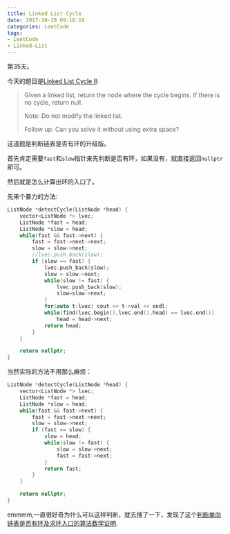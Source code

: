 ```yaml
---
title: Linked List Cycle
date: 2017-10-30 09:18:19
categories: LeetCode
tags:
- LeetCode
- Linked-List
---
```


第35天。

今天的题目是[Linked List Cycle II](https://leetcode.com/problems/linked-list-cycle-ii/description/):

> Given a linked list, return the node where the cycle begins. If there is no cycle, return null.
>
> Note: Do not modify the linked list.
>
> Follow up:
> Can you solve it without using extra space?

这道题是判断链表是否有环的升级版。

首先肯定需要`fast`和`slow`指针来先判断是否有环，如果没有，就直接返回`nullptr`即可。

然后就是怎么计算出环的入口了。

先来个暴力的方法:

```c++
ListNode *detectCycle(ListNode *head) {
    vector<ListNode *> lvec;
    ListNode *fast = head;
    ListNode *slow = head;
    while(fast && fast->next) {
        fast = fast->next->next;
        slow = slow->next;
        //lvec.push_back(slow);
        if (slow == fast) {
            lvec.push_back(slow);
            slow = slow->next;
            while(slow != fast) {
                lvec.push_back(slow);
                slow=slow->next;
            }
            for(auto t:lvec) cout << t->val << endl;
            while(find(lvec.begin(),lvec.end(),head) == lvec.end())
                head = head->next;
            return head;
        }
    }

    return nullptr;
}
```

当然实际的方法不用那么麻烦：

```c++
ListNode *detectCycle(ListNode *head) {
    vector<ListNode *> lvec;
    ListNode *fast = head;
    ListNode *slow = head;
    while(fast && fast->next) {
        fast = fast->next->next;
        slow = slow->next;
        if (fast == slow) {
            slow = head;
            while(slow != fast) {
                slow = slow->next;
                fast = fast->next;
            }
            return fast;
        }
    }

    return nullptr;
}
```

emmmm,一直很好奇为什么可以这样判断，就去搜了一下，发现了这个[判断单向链表是否有环及求环入口的算法数学证明](http://windsmoon.com/2017/10/09/%E5%88%A4%E6%96%AD%E5%8D%95%E5%90%91%E9%93%BE%E8%A1%A8%E6%98%AF%E5%90%A6%E6%9C%89%E7%8E%AF%E5%8F%8A%E6%B1%82%E7%8E%AF%E5%85%A5%E5%8F%A3%E7%9A%84%E7%AE%97%E6%B3%95%E6%95%B0%E5%AD%A6%E8%AF%81%E6%98%8E/#more).